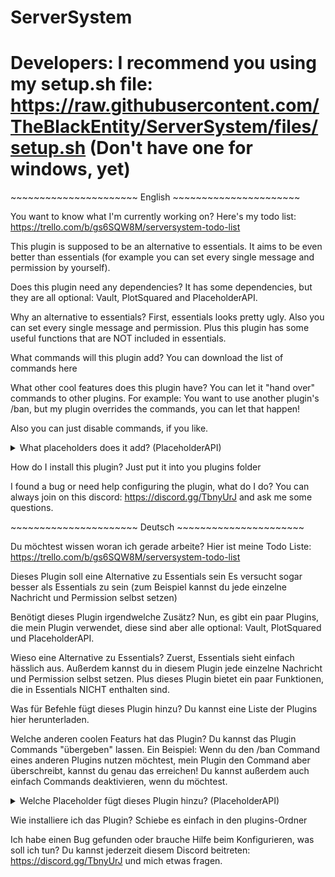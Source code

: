 # ServerSystem

# Developers: I recommend you using my setup.sh file: https://raw.githubusercontent.com/TheBlackEntity/ServerSystem/files/setup.sh (Don't have one for windows, yet)

\~~~~~~~~~~~~~~~~~~~~~~ English ~~~~~~~~~~~~~~~~~~~~~~

You want to know what I'm currently working on?
Here's my todo list:
https://trello.com/b/gs6SQW8M/serversystem-todo-list

This plugin is supposed to be an alternative to essentials.
It aims to be even better than essentials (for example you can set every single message and permission by yourself).


Does this plugin need any dependencies?
It has some dependencies, but they are all optional: Vault, PlotSquared and PlaceholderAPI.


Why an alternative to essentials?
First, essentials looks pretty ugly.
Also you can set every single message and permission.
Plus this plugin has some useful functions that are NOT included in essentials.

What commands will this plugin add?
You can download the list of commands here


What other cool features does this plugin have?
You can let it "hand over" commands to other plugins.
For example:
You want to use another plugin's /ban, but my plugin overrides the commands, you can let that happen!

Also you can just disable commands, if you like.

<details><summary>What placeholders does it add? (PlaceholderAPI)</summary>
    <pre>  %serversystem_money% -> Shows the unformatted balance

    %serversystem_formattedmoney% -> Shows the formatted balance

    %serversystem_drop% -> Shows if the player can drop items in vanish

    %serversystem_pickup% -> Shows if the player can pick up items in vanish

    %serversystem_chat% -> Shows if the place can chat in vanish

    %serversystem_interact% -> Shows if the player can interact in vanish

    %serversystem_vanish% -> Shows if the player is in vanish

    %serversystem_god% -> Shows if the player is in god mode</pre>
   </details>

How do I install this plugin?
Just put it into you plugins folder

I found a bug or need help configuring the plugin, what do I do?
You can always join on this discord: https://discord.gg/TbnyUrJ and ask me some questions.

\~~~~~~~~~~~~~~~~~~~~~~ Deutsch ~~~~~~~~~~~~~~~~~~~~~~

Du möchtest wissen woran ich gerade arbeite?
Hier ist meine Todo Liste:
https://trello.com/b/gs6SQW8M/serversystem-todo-list

Dieses Plugin soll eine Alternative zu Essentials sein
Es versucht sogar besser als Essentials zu sein (zum Beispiel kannst du jede einzelne Nachricht und Permission selbst setzen)


Benötigt dieses Plugin irgendwelche Zusätz?
Nun, es gibt ein paar Plugins, die mein Plugin verwendet, diese sind aber alle optional:
Vault, PlotSquared und PlaceholderAPI.


Wieso eine Alternative zu Essentials?
Zuerst, Essentials sieht einfach hässlich aus.
Außerdem kannst du in diesem Plugin jede einzelne Nachricht und Permission selbst setzen.
Plus dieses Plugin bietet ein paar Funktionen, die in Essentials NICHT enthalten sind.

Was für Befehle fügt dieses Plugin hinzu?
Du kannst eine Liste der Plugins hier herunterladen.


Welche anderen coolen Featurs hat das Plugin?
Du kannst das Plugin Commands "übergeben" lassen.
Ein Beispiel:
Wenn du den /ban Command eines anderen Plugins nutzen möchtest, mein Plugin den Command aber überschreibt, kannst du genau das erreichen!
Du kannst außerdem auch einfach Commands deaktivieren, wenn du möchtest.

<details><summary>Welche Placeholder fügt dieses Plugin hinzu? (PlaceholderAPI)</summary>
  <pre>  %serversystem_money% -> Gibt den unformatierten Kontostand aus

    %serversystem_formattedmoney% -> Gibt den formatierten Kontostand aus

    %serversystem_drop% -> Zeigt ob der Spieler im Vanish Items droppen kann

    %serversystem_pickup% -> Zeigt ob der Spieler im Vanish Items aufheben kann

    %serversystem_chat% -> Zeigt ob der Spieler im Vanish Nachrichten schreiben kann

    %serversystem_interact% -> Zeigt ob der Spieler im Vanish mit Blöcken interargieren kann

    %serversystem_vanish% -> Zeigt ob der Spieler im Vanish ist

    %serversystem_god% -> Zeigt ob der Spieler im GodMode ist</pre>
  </details>
 

Wie installiere ich das Plugin?
Schiebe es einfach in den plugins-Ordner

Ich habe einen Bug gefunden oder brauche Hilfe beim Konfigurieren, was soll ich tun?
Du kannst jederzeit diesem Discord beitreten: https://discord.gg/TbnyUrJ und mich etwas fragen.
